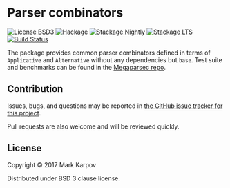 # Parser combinators

[![License BSD3](https://img.shields.io/badge/license-BSD3-brightgreen.svg)](http://opensource.org/licenses/BSD-3-Clause)
[![Hackage](https://img.shields.io/hackage/v/parser-combinators.svg?style=flat)](https://hackage.haskell.org/package/parser-combinators)
[![Stackage Nightly](http://stackage.org/package/parser-combinators/badge/nightly)](http://stackage.org/nightly/package/parser-combinators)
[![Stackage LTS](http://stackage.org/package/parser-combinators/badge/lts)](http://stackage.org/lts/package/parser-combinators)
[![Build Status](https://travis-ci.org/mrkkrp/parser-combinators.svg?branch=master)](https://travis-ci.org/mrkkrp/parser-combinators)

The package provides common parser combinators defined in terms of
`Applicative` and `Alternative` without any dependencies but `base`. Test
suite and benchmarks can be found in the [Megaparsec repo](https://github.com/mrkkrp/megaparsec).

## Contribution

Issues, bugs, and questions may be reported in [the GitHub issue tracker for
this project](https://github.com/mrkkrp/parser-combinators/issues).

Pull requests are also welcome and will be reviewed quickly.

## License

Copyright © 2017 Mark Karpov

Distributed under BSD 3 clause license.
